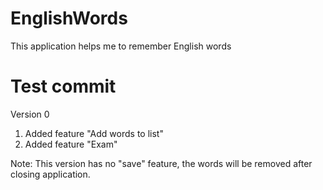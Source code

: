 # EnglishWords
This application helps me to remember English words

# Test commit

Version 0
1. Added feature "Add words to list"
2. Added feature "Exam"

Note: This version has no "save" feature, the words will be removed after closing application.